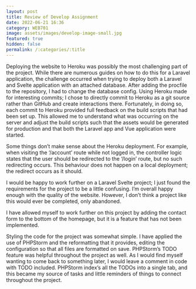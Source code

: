 ```yaml
---
layout: post
title: Review of Develop Assignment
date: 2022-06-21 16:36
category: WEB701
image: assets/images/develop-image-small.jpg
featured: true
hidden: false
permalink: /:categories/:title
---
```


Deploying the website to Heroku was possibly the most challenging part of the project. While there are numerous guides
on how to do this for a Laravel application, the challenge occurred when trying to deploy both a Laravel and Svelte
application with an attached database. After adding the procfile to the repository, I had to change the database config.
Using Heroku made for interesting commits; I chose to directly commit to Heroku as a git source rather than GitHub and
create interactions there. Fortunately, in doing so, each commit to Heroku provided full feedback on the build scripts
that had been set up. This allowed me to understand what was occurring on the server and adjust the build scripts such
that the assets would be generated for production and that both the Laravel app and Vue application were started.
 
Some things don’t make sense about the Heroku deployment. For example, when visiting the ‘/account’ route while not
logged in, the controller logic states that the user should be redirected to the ‘/login’ route, but no such redirecting
occurs. This behaviour does not happen on a local deployment; the redirect occurs as it should.

I would be happy to work further on a Laravel Svelte project; I just found the requirements for the project to be a
little confusing. I’m overall happy enough with the quality of the website. However, I don’t think a project like this
would ever be completed, only abandoned. 

I have allowed myself to work further on this project by adding the contact form to the bottom of the homepage, but it
is a feature that has not been implemented.

Styling the code for the project was somewhat simple. I have applied the use of PHPStorm and the reformatting that it
provides, editing the configuration so that all files are formatted on save. PHPStorm’s TODO feature was helpful
throughout the project as well. As I would find myself wanting to come back to something later, I would leave a comment
in code with TODO included. PHPStorm index’s all the TODOs into a single tab, and this became my source of tasks and
little reminders of things to connect throughout the project.
